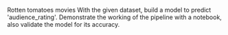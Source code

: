 Rotten tomatoes movies 
 With the given dataset, build a model to predict 'audience_rating'. Demonstrate the working of the pipeline with a notebook, also validate the model for its accuracy.
